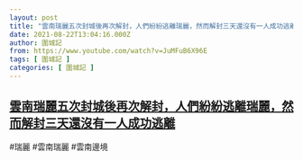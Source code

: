 ```yaml
---
layout: post
title: "雲南瑞麗五次封城後再次解封，人們紛紛逃離瑞麗，然而解封三天還沒有一人成功逃離"
date: 2021-08-22T13:04:16.000Z
author: 圍城記
from: https://www.youtube.com/watch?v=JuMFuB6X96E
tags: [ 圍城記 ]
categories: [ 圍城記 ]
---
```

<!--1629637456000-->
[雲南瑞麗五次封城後再次解封，人們紛紛逃離瑞麗，然而解封三天還沒有一人成功逃離](https://www.youtube.com/watch?v=JuMFuB6X96E)
------

<div>
#瑞麗 #雲南瑞麗 #雲南邊境
</div>
